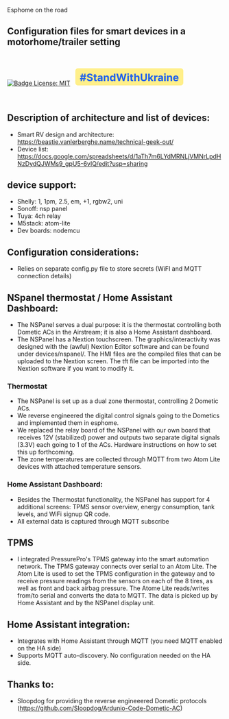 Esphome on the road
## Configuration files for smart devices in a motorhome/trailer setting

<br/>

[![Badge License: MIT](https://img.shields.io/badge/License-MIT-brightgreen.svg)](https://github.com/git/git-scm.com/blob/main/MIT-LICENSE.txt)
 &nbsp;
[![Stand With Ukraine](https://raw.githubusercontent.com/vshymanskyy/StandWithUkraine/main/badges/StandWithUkraine.svg)](https://stand-with-ukraine.pp.ua)

</div>
<br>

## Description of architecture and list of devices:
 - Smart RV design and architecture: https://beastie.vanlerberghe.name/technical-geek-out/ 
 - Device list: https://docs.google.com/spreadsheets/d/1aTh7m6LYdMRNLjVMNrLpdHNzDydQJWMs9_gpU5-6vIQ/edit?usp=sharing

## device support:
 - Shelly: 1, 1pm, 2.5, em, +1, rgbw2, uni
 - Sonoff: nsp panel 
 - Tuya: 4ch relay
 - M5stack: atom-lite
 - Dev boards: nodemcu

## Configuration considerations:
 - Relies on separate config.py file to store secrets (WiFI and MQTT connection details)

## NSpanel thermostat / Home Assistant Dashboard:
 - The NSPanel serves a dual purpose: it is the thermostat controlling both Dometic ACs in the Airstream; it is also a Home Assistant dashboard.
 - The NSPanel has a Nextion touchscreen. The graphics/interactivity was designed with the (awful) Nextion Editor software and can be found under devices/nspanel/. The HMI files are the compiled files that can be uploaded to the Nextion screen. The tft file can be imported into the Nextion software if you want to modify it.

### Thermostat
 - The NSPanel is set up as a dual zone thermostat, controlling 2 Dometic ACs.
 - We reverse engineered the digital control signals going to the Dometics and implemented them in esphome.
 - We replaced the relay board of the NSPanel with our own board that receives 12V (stabilized) power and outputs two separate digital signals (3.3V) each going to 1 of the ACs. Hardware instructions on how to set this up forthcoming.
 - The zone temperatures are collected through MQTT from two Atom Lite devices with attached temperature sensors. 

### Home Assistant Dashboard:
 - Besides the Thermostat functionality, the NSPanel has support for 4 additional screens: TPMS sensor overview, energy consumption, tank levels, and WiFi signup QR code. 
 - All external data is captured through MQTT subscribe

## TPMS
 - I integrated PressurePro's TPMS gateway into the smart automation network. The TPMS gateway connects over serial to an Atom Lite. The Atom Lite is used to set the TPMS configuration in the gateway and to receive pressure readings from the sensors on each of the 8 tires, as well as front and back airbag pressure. The Atome Lite reads/writes from/to serial and converts the data to MQTT. The data is picked up by Home Assistant and by the NSPanel display unit.

## Home Assistant integration:
 - Integrates with Home Assistant through MQTT (you need MQTT enabled on the HA side)
 - Supports MQTT auto-discovery. No configuration needed on the HA side.

## Thanks to:
 - Sloopdog for providing the reverse engineeered Dometic protocols (https://github.com/Sloopdog/Ardunio-Code-Dometic-AC)
